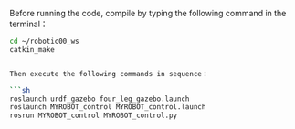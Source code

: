 Before running the code, compile by typing the following command in the terminal：

```sh
cd ~/robotic00_ws
catkin_make


Then execute the following commands in sequence：

```sh
roslaunch urdf_gazebo four_leg_gazebo.launch
roslaunch MYROBOT_control MYROBOT_control.launch
rosrun MYROBOT_control MYROBOT_control.py

